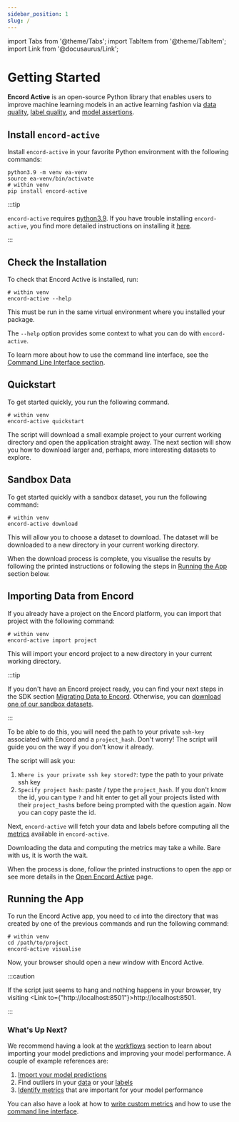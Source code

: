 ```yaml
---
sidebar_position: 1
slug: /
---
```


import Tabs from '@theme/Tabs';
import TabItem from '@theme/TabItem';
import Link from '@docusaurus/Link';

# Getting Started

**Encord Active** is an open-source Python library that enables users to improve machine learning models in an active learning fashion via
[data quality](category/data-quality), [label quality](category/label-quality), and [model assertions](category/model-assertions).

## Install `encord-active`

Install `encord-active` in your favorite Python environment with the following commands:

```shell
python3.9 -m venv ea-venv
source ea-venv/bin/activate
# within venv
pip install encord-active
```

:::tip

`encord-active` requires [python3.9](https://www.python.org/downloads/release/python-3915/).
If you have trouble installing `encord-active`, you find more detailed instructions on installing it [here](./installation).

:::

## Check the Installation

To check that Encord Active is installed, run:

```shell
# within venv
encord-active --help
```

This must be run in the same virtual environment where you installed your package.

The `--help` option provides some context to what you can do with `encord-active`.

To learn more about how to use the command line interface, see the [Command Line Interface section](category/command-line-interface).

## Quickstart

To get started quickly, you run the following command.

```shell
# within venv
encord-active quickstart
```

The script will download a small example project to your current working directory and open the application straight away.
The next section will show you how to download larger and, perhaps, more interesting datasets to explore.

## Sandbox Data

To get started quickly with a sandbox dataset, you run the following command:

```shell
# within venv
encord-active download
```

This will allow you to choose a dataset to download.
The dataset will be downloaded to a new directory in your current working directory.

When the download process is complete, you visualise the results by following the printed instructions or following the steps in [Running the App](#running-the-app) section below.

## Importing Data from Encord

If you already have a project on the Encord platform, you can import that project with the following command:

```shell
# within venv
encord-active import project
```

This will import your encord project to a new directory in your current working directory.

:::tip

If you don't have an Encord project ready, you can find your next steps in the SDK section [Migrating Data to Encord](sdk/migrating-data).
Otherwise, you can [download one of our sandbox datasets](/cli/download-sandbox-data).

:::

To be able to do this, you will need the path to your private `ssh-key` associated with Encord and a `project_hash`.
Don't worry! The script will guide you on the way if you don't know it already.

The script will ask you:

1. `Where is your private ssh key stored?`: type the path to your private ssh key
2. `Specify project hash`: paste / type the `project_hash`. If you don't know the id, you can type `?` and hit enter to get all your projects listed with their `project_hash`s before being prompted with the question again. Now you can copy paste the id.

Next, `encord-active` will fetch your data and labels before computing all the [metrics](category/metrics) available in `encord-active`.

Downloading the data and computing the metrics may take a while.
Bare with us, it is worth the wait.

When the process is done, follow the printed instructions to open the app or see more details in the [Open Encord Active](/cli/open-encord-active) page.

## Running the App

To run the Encord Active app, you need to `cd` into the directory that was created by one of the previous commands and run the following command:

```shell
# within venv
cd /path/to/project
encord-active visualise
```

Now, your browser should open a new window with Encord Active.

:::caution

If the script just seems to hang and nothing happens in your browser, try visiting <Link to={"http://localhost:8501"}>http://localhost:8501</Link>.

:::

### What's Up Next?

We recommend having a look at the [workflows](category/workflows) section to learn about importing your model predictions and improving your model performance.
A couple of example references are:

1. [Import your model predictions](workflows/import-predictions)
2. Find outliers in your [data](workflows/improve-your-data/identify-outliers-edge-cases) or your [labels](workflows/improve-your-labels/identify-outliers)
3. [Identify metrics](workflows/improve-your-models/metric-importance) that are important for your model performance

You can also have a look at how to [write custom metrics](/metrics/write-your-own) and how to use the [command line interface](https://encord-active-docs.web.app/category/command-line-interface).

